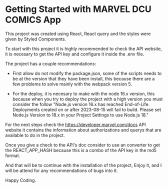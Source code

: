 # Getting Started with MARVEL DCU COMICS App

This project was created using React, React query and the styles were given by Styled Components.

To start with this project it is highly recommended to check the API website, it is necesary to get
the API key and configure it inside the .env file.

The project has a couple recommendations: 

* First allow do not modify the package.json, some of the scripts needs to be at the version that they have been install, this because there are a few problems 
to solve mainly with the webpack version 5.

* For the deploy, it is necesary to make with the node 16.x version, this because when you try to deploy the project with a high version you must consider the follow "Node.js version 16.x has reached End-of-Life. Deployments created on or after 2023-08-15 will fail to build. Please set Node.js Version to 18.x in your Project Settings to use Node.js 18."

For the next steps check the https://developer.marvel.com/docs API website it contains the information about authorizations and querys that are available to do in the project.

Once you give a check to the API's doc consider to use an converter to get the REACT_APP_HASH because this is a combo of the API key in the md5 format.

And that will be to continue with the installation of the project, Enjoy it, and I will be attend for any recommendations of bugs into it.

Happy Coding.
